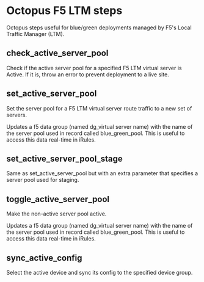 # Octopus F5 LTM steps

Octopus steps useful for blue/green deployments managed by F5's Local Traffic Manager (LTM).

## check_active_server_pool

Check if the active server pool for a specified F5 LTM virtual server is Active.  If it is, throw an error to prevent deployment to a live site.

## set_active_server_pool

Set the server pool for a F5 LTM virtual server route traffic to a new set of servers.

Updates a f5 data group (named dg_virtual server name) with the name of the server pool used in record called blue_green_pool.  This is useful to access this data real-time in iRules.

## set_active_server_pool_stage

Same as set_active_server_pool but with an extra parameter that specifies a server pool used for staging.

## toggle_active_server_pool

Make the non-active server pool active.

Updates a f5 data group (named dg_virtual server name) with the name of the server pool used in record called blue_green_pool.  This is useful to access this data real-time in iRules.

## sync_active_config

Select the active device and sync its config to the specified device group.